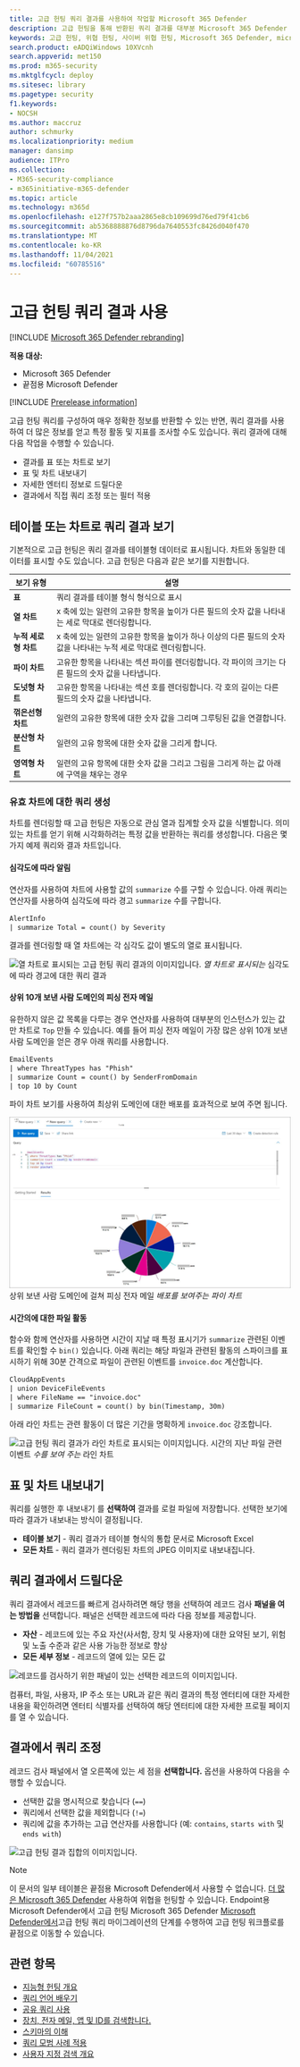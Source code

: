 ```yaml
---
title: 고급 헌팅 쿼리 결과를 사용하여 작업할 Microsoft 365 Defender
description: 고급 헌팅을 통해 반환된 쿼리 결과를 대부분 Microsoft 365 Defender
keywords: 고급 헌팅, 위협 헌팅, 사이버 위협 헌팅, Microsoft 365 Defender, microsoft 365, m365, 검색, 쿼리, 원격 분석, 사용자 지정 검색, schema, kusto, 시각화, 차트, 필터, 드릴다운
search.product: eADQiWindows 10XVcnh
search.appverid: met150
ms.prod: m365-security
ms.mktglfcycl: deploy
ms.sitesec: library
ms.pagetype: security
f1.keywords:
- NOCSH
ms.author: maccruz
author: schmurky
ms.localizationpriority: medium
manager: dansimp
audience: ITPro
ms.collection:
- M365-security-compliance
- m365initiative-m365-defender
ms.topic: article
ms.technology: m365d
ms.openlocfilehash: e127f757b2aaa2865e8cb109699d76ed79f41cb6
ms.sourcegitcommit: ab5368888876d8796da7640553fc8426d040f470
ms.translationtype: MT
ms.contentlocale: ko-KR
ms.lasthandoff: 11/04/2021
ms.locfileid: "60785516"
---
```

# <a name="work-with-advanced-hunting-query-results"></a>고급 헌팅 쿼리 결과 사용

[!INCLUDE [Microsoft 365 Defender rebranding](../includes/microsoft-defender.md)]


**적용 대상:**
- Microsoft 365 Defender
- 끝점용 Microsoft Defender

[!INCLUDE [Prerelease information](../includes/prerelease.md)]

고급 헌팅 [](advanced-hunting-overview.md) 쿼리를 구성하여 매우 정확한 정보를 반환할 수 있는 반면, 쿼리 결과를 사용하여 더 많은 정보를 얻고 특정 활동 및 지표를 조사할 수도 있습니다. 쿼리 결과에 대해 다음 작업을 수행할 수 있습니다.

- 결과를 표 또는 차트로 보기
- 표 및 차트 내보내기
- 자세한 엔터티 정보로 드릴다운
- 결과에서 직접 쿼리 조정 또는 필터 적용

## <a name="view-query-results-as-a-table-or-chart"></a>테이블 또는 차트로 쿼리 결과 보기
기본적으로 고급 헌팅은 쿼리 결과를 테이블형 데이터로 표시됩니다. 차트와 동일한 데이터를 표시할 수도 있습니다. 고급 헌팅은 다음과 같은 보기를 지원합니다.

| 보기 유형 | 설명 |
| -- | -- |
| **표** | 쿼리 결과를 테이블 형식 형식으로 표시 |
| **열 차트** | x 축에 있는 일련의 고유한 항목을 높이가 다른 필드의 숫자 값을 나타내는 세로 막대로 렌더링합니다. |
| **누적 세로형 차트** | x 축에 있는 일련의 고유한 항목을 높이가 하나 이상의 다른 필드의 숫자 값을 나타내는 누적 세로 막대로 렌더링합니다. |
| **파이 차트** | 고유한 항목을 나타내는 섹션 파이를 렌더링합니다. 각 파이의 크기는 다른 필드의 숫자 값을 나타냅니다. |
| **도넛형 차트** | 고유한 항목을 나타내는 섹션 호를 렌더링합니다. 각 호의 길이는 다른 필드의 숫자 값을 나타냅니다. |
| **꺾은선형 차트** | 일련의 고유한 항목에 대한 숫자 값을 그리며 그루팅된 값을 연결합니다. |
| **분산형 차트** | 일련의 고유 항목에 대한 숫자 값을 그리게 합니다. |
| **영역형 차트** | 일련의 고유 항목에 대한 숫자 값을 그리고 그림을 그리게 하는 값 아래에 구역을 채우는 경우 |

### <a name="construct-queries-for-effective-charts"></a>유효 차트에 대한 쿼리 생성
차트를 렌더링할 때 고급 헌팅은 자동으로 관심 열과 집계할 숫자 값을 식별합니다. 의미 있는 차트를 얻기 위해 시각화하려는 특정 값을 반환하는 쿼리를 생성합니다. 다음은 몇 가지 예제 쿼리와 결과 차트입니다.

#### <a name="alerts-by-severity"></a>심각도에 따라 알림
연산자를 사용하여 차트에 사용할 값의 `summarize` 수를 구할 수 있습니다. 아래 쿼리는 연산자를 사용하여 심각도에 따라 경고 `summarize` 수를 구합니다.

```kusto
AlertInfo
| summarize Total = count() by Severity
```
결과를 렌더링할 때 열 차트에는 각 심각도 값이 별도의 열로 표시됩니다.

![열 차트로 표시되는 고급 헌팅 쿼리 결과의 이미지입니다. ](../../media/advanced-hunting-column-chart-new.png)
 *열 차트로 표시되는* 심각도에 따라 경고에 대한 쿼리 결과


#### <a name="phishing-emails-across-top-ten-sender-domains"></a>상위 10개 보낸 사람 도메인의 피싱 전자 메일
유한하지 않은 값 목록을 다루는 경우 연산자를 사용하여 대부분의 인스턴스가 있는 값만 차트로 `Top` 만들 수 있습니다. 예를 들어 피싱 전자 메일이 가장 많은 상위 10개 보낸 사람 도메인을 얻은 경우 아래 쿼리를 사용합니다.

```kusto
EmailEvents
| where ThreatTypes has "Phish" 
| summarize Count = count() by SenderFromDomain 
| top 10 by Count
```
파이 차트 보기를 사용하여 최상위 도메인에 대한 배포를 효과적으로 보여 주면 됩니다.

![고급 헌팅 쿼리 결과가 파이 차트로 표시되는 이미지입니다. ](../../media/advanced-hunting-pie-chart-new.png)
 상위 보낸 사람 도메인에 걸쳐 피싱 전자 메일 *배포를 보여주는 파이 차트*

#### <a name="file-activities-over-time"></a>시간의에 대한 파일 활동
함수와 함께 연산자를 사용하면 시간이 지날 때 특정 표시기가 `summarize` 관련된 이벤트를 확인할 수 `bin()` 있습니다. 아래 쿼리는 해당 파일과 관련된 활동의 스파이크를 표시하기 위해 30분 간격으로 파일이 관련된 이벤트를 `invoice.doc` 계산합니다.

```kusto
CloudAppEvents
| union DeviceFileEvents
| where FileName == "invoice.doc"
| summarize FileCount = count() by bin(Timestamp, 30m)
```
아래 라인 차트는 관련 활동이 더 많은 기간을 명확하게 `invoice.doc` 강조합니다. 

![고급 헌팅 쿼리 결과가 라인 차트로 표시되는 이미지입니다. ](../../media/line-chart-a.png)
 시간의 지난 파일 관련 이벤트 *수를 보여 주는* 라인 차트


## <a name="export-tables-and-charts"></a>표 및 차트 내보내기
쿼리를 실행한 후 내보내기 를 **선택하여** 결과를 로컬 파일에 저장합니다. 선택한 보기에 따라 결과가 내보내는 방식이 결정됩니다.

- **테이블 보기** - 쿼리 결과가 테이블 형식의 통합 문서로 Microsoft Excel
- **모든 차트** - 쿼리 결과가 렌더링된 차트의 JPEG 이미지로 내보내집니다.

## <a name="drill-down-from-query-results"></a>쿼리 결과에서 드릴다운
쿼리 결과에서 레코드를 빠르게 검사하려면 해당 행을 선택하여 레코드 검사 **패널을 여는 방법을** 선택합니다. 패널은 선택한 레코드에 따라 다음 정보를 제공합니다.

- **자산** - 레코드에 있는 주요 자산(사서함, 장치 및 사용자)에 대한 요약된 보기, 위험 및 노출 수준과 같은 사용 가능한 정보로 향상
- **모든 세부 정보** - 레코드의 열에 있는 모든 값  

![레코드를 검사하기 위한 패널이 있는 선택한 레코드의 이미지입니다.](../../media/results-inspect-record.png)

컴퓨터, 파일, 사용자, IP 주소 또는 URL과 같은 쿼리 결과의 특정 엔터티에 대한 자세한 내용을 확인하려면 엔터티 식별자를 선택하여 해당 엔터티에 대한 자세한 프로필 페이지를 열 수 있습니다.

## <a name="tweak-your-queries-from-the-results"></a>결과에서 쿼리 조정
레코드 검사 패널에서 열 오른쪽에 있는 세 점을 **선택합니다.** 옵션을 사용하여 다음을 수행할 수 있습니다.

- 선택한 값을 명시적으로 찾습니다 (`==`)
- 쿼리에서 선택한 값을 제외합니다 (`!=`)
- 쿼리에 값을 추가하는 고급 연산자를 사용합니다 (예: `contains`, `starts with` 및 `ends with`) 

![고급 헌팅 결과 집합의 이미지입니다.](../../media/work-with-query-tweak-query.png)



>[!NOTE]
>이 문서의 일부 테이블은 끝점용 Microsoft Defender에서 사용할 수 없습니다. [더 많은 Microsoft 365 Defender](m365d-enable.md) 사용하여 위협을 헌팅할 수 있습니다. Endpoint용 Microsoft Defender에서 고급 헌팅 Microsoft 365 Defender [Microsoft Defender에서](advanced-hunting-migrate-from-mde.md)고급 헌팅 쿼리 마이그레이션의 단계를 수행하여 고급 헌팅 워크플로를 끝점으로 이동할 수 있습니다.

## <a name="related-topics"></a>관련 항목
- [지능형 헌팅 개요](advanced-hunting-overview.md)
- [쿼리 언어 배우기](advanced-hunting-query-language.md)
- [공유 쿼리 사용](advanced-hunting-shared-queries.md)
- [장치, 전자 메일, 앱 및 ID를 검색합니다.](advanced-hunting-query-emails-devices.md)
- [스키마의 이해](advanced-hunting-schema-tables.md)
- [쿼리 모범 사례 적용](advanced-hunting-best-practices.md)
- [사용자 지정 검색 개요](custom-detections-overview.md)
